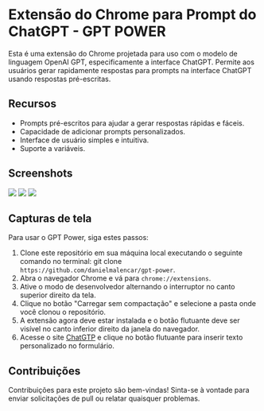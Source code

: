 
# Extensão do Chrome para Prompt do ChatGPT - GPT POWER

Esta é uma extensão do Chrome projetada para uso com o modelo de linguagem OpenAI GPT, especificamente a interface ChatGPT. Permite aos usuários gerar rapidamente respostas para prompts na interface ChatGPT usando respostas pré-escritas.

## Recursos

-   Prompts pré-escritos para ajudar a gerar respostas rápidas e fáceis.
-   Capacidade de adicionar prompts personalizados.
-   Interface de usuário simples e intuitiva.
-   Suporte a variáveis.

## Screenshots

![](https://raw.githubusercontent.com/danielmalencar/gpt-power/main/screenshots/screenshot1.png)
![](https://raw.githubusercontent.com/danielmalencar/gpt-power/main/screenshots/screenshot2.png)
![](https://raw.githubusercontent.com/danielmalencar/gpt-power/main/screenshots/screenshot3.png)

## Capturas de tela

Para usar o GPT Power, siga estes passos:

1. Clone este repositório em sua máquina local executando o seguinte comando no terminal: git clone `https://github.com/danielmalencar/gpt-power`.
2.  Abra o navegador Chrome e vá para `chrome://extensions`.
3.  Ative o modo de desenvolvedor alternando o interruptor no canto superior direito da tela.
4. Clique no botão "Carregar sem compactação" e selecione a pasta onde você clonou o repositório.
5.  A extensão agora deve estar instalada e o botão flutuante deve ser visível no canto inferior direito da janela do navegador.
6.  Acesse o site [ChatGTP](https://chat.openai.com)  e clique no botão flutuante para inserir texto personalizado no formulário.

## Contribuições

Contribuições para este projeto são bem-vindas! Sinta-se à vontade para enviar solicitações de pull ou relatar quaisquer problemas.
